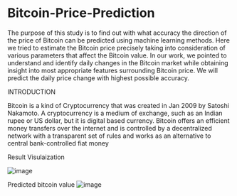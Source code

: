 # Bitcoin-Price-Prediction
The purpose of this study is to find out with what accuracy the direction of the price  of Bitcoin can be predicted using machine learning methods.
    Here we tried to estimate the Bitcoin price precisely taking into consideration of various parameters that affect the Bitcoin value. In our work, 
    we pointed to understand and identify daily changes in the Bitcoin market while obtaining insight into most appropriate
    features surrounding Bitcoin price. We will predict the daily price change with highest possible accuracy. 

INTRODUCTION

Bitcoin is a kind of Cryptocurrency that was created in Jan 2009 by Satoshi Nakamoto.
A cryptocurrency is a medium of exchange,  such as an Indian rupee or US dollar, but it is digital based currency.
Bitcoin offers an efficient money transfers over the internet and is controlled by a decentralized network with a transparent set of rules and works as an alternative to central bank-controlled fiat money

Result Visulaization


![image](https://user-images.githubusercontent.com/76900044/215845041-d9c66d11-ffac-4c08-835e-30490671cf34.png)

Predicted bitcoin value
![image](https://user-images.githubusercontent.com/76900044/215845588-0a7644af-1169-4e29-9660-c4489d3a2c61.png)
